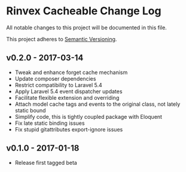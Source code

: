 # Rinvex Cacheable Change Log

All notable changes to this project will be documented in this file.

This project adheres to [Semantic Versioning](CONTRIBUTING.md).


## v0.2.0 - 2017-03-14
- Tweak and enhance forget cache mechanism
- Update composer dependencies
- Restrict compatibility to Laravel 5.4
- Apply Laravel 5.4 event dispatcher updates
- Facilitate flexible extension and overriding
- Attach model cache tags and events to the original class, not lately static bound
- Simplify code, this is tightly coupled package with Eloquent
- Fix late static binding issues
- Fix stupid gitattributes export-ignore issues

## v0.1.0 - 2017-01-18
- Release first tagged beta

[v0.2.0]: https://github.com/rinvex/cacheable/compare/v0.1.0...0.2.0
